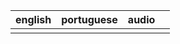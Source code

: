 | english | portuguese | audio |     |
| ------- | ---------- | ----- | --- |
|         |            |       |     |
